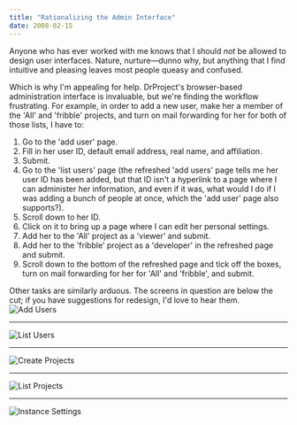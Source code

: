 ```yaml
---
title: "Rationalizing the Admin Interface"
date: 2008-02-15
---
```

Anyone who has ever worked with me knows that I should <em>not</em> be allowed to design user interfaces. Nature, nurture—dunno why, but anything that I find intuitive and pleasing leaves most people queasy and confused.

Which is why I'm appealing for help.  DrProject's browser-based administration interface is invaluable, but we're finding the workflow frustrating. For example, in order to add a new user, make her a member of the 'All' and 'fribble' projects, and turn on mail forwarding for her for both of those lists, I have to:
<ol>
  <li>Go to the 'add user' page.</li>
  <li>Fill in her user ID, default email address, real name, and affiliation.</li>
  <li>Submit.</li>
  <li>Go to the 'list users' page (the refreshed 'add users' page tells me her user ID has been added, but that ID isn't a hyperlink to a page where I can administer her information, and even if it was, what would I do if I was adding a bunch of people at once, which the 'add user' page also supports?).</li>
  <li>Scroll down to her ID.</li>
  <li>Click on it to bring up a page where I can edit her personal settings.</li>
  <li>Add her to the 'All' project as a 'viewer' and submit.</li>
  <li>Add her to the 'fribble' project as a 'developer' in the refreshed page and submit.</li>
  <li>Scroll down to the bottom of the refreshed page and tick off the boxes, turn on mail forwarding for her for 'All' and 'fribble', and submit.</li>
</ol>
Other tasks are similarly arduous. The screens in question are below the cut; if you have suggestions for redesign, I'd love to hear them.

<img src="@root/files/2008/02/add-users.png" alt="Add Users" class="centered">

<hr />

<img src="@root/files/2008/02/list-users.png" alt="List Users" class="centered">

<hr />

<img src="@root/files/2008/02/create-projects.png" alt="Create Projects" class="centered">

<hr />

<img src="@root/files/2008/02/project-list.png" alt="List Projects" class="centered">

<hr />

<img src="@root/files/2008/02/instance-settings.png" alt="Instance Settings" class="centered">
